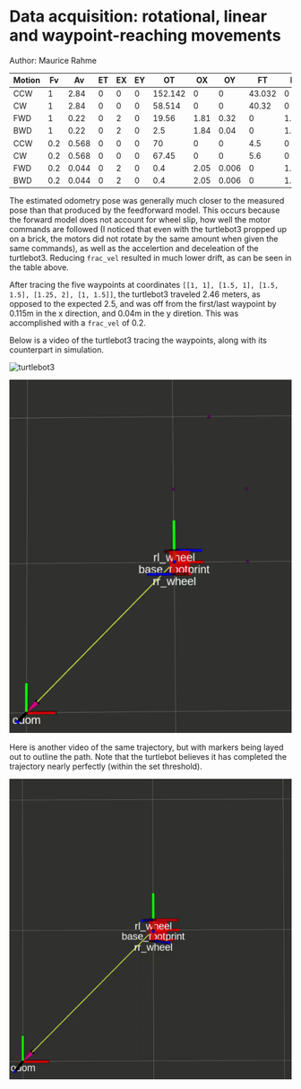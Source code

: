 # Data acquisition: rotational, linear and waypoint-reaching movements
Author: Maurice Rahme

| Motion | Fv  | Av  | ET  | EX  | EY  | OT  | OX  | OY  | FT  | FX  | FY  | GT  | GX  | GY  | DT  | DX  | DY  |
| ------ | --- | --- | --- | --- | --- | --- | --- | --- | --- | --- | --- | --- | --- | --- | --- | --- | --- | 
|  CCW   |  1  | 2.84|  0  |  0  |  0  |  152.142  |  0  |  0  | 43.032    | 0   | 0   | 120 | 0   | 0   | 1.6071 | 0 | 0 | 
|  CW    |  1  | 2.84|  0  |  0  |  0  |  58.514   |  0  |  0  | 40.32     | 0   | 0   | 30  | 0   | 0   | 1.4257 | 0 | 0 | 
|  FWD   |  1  | 0.22|  0  |  2  |  0  |  19.56    |  1.81     |  0.32     | 0   | 1.98| 0   | 20  |1.8  | 0.27| 0.022| 0.001 | 0.005 | 
|  BWD   |  1  | 0.22|  0  |  2  |  0  |  2.5      |  1.84     |  0.04     | 0   | 1.98| 0   | 3   | 1.81| 0.006  | 0.025 | 0.003 | 0.002 | 
|  CCW   | 0.2 |0.568|  0  |  0  |  0  |  70       |  0  | 0   | 4.5       | 0   | 0   | 60  | 0   | 0   | 0.5 | 0| 0 | 
|  CW    | 0.2 |0.568|  0  |  0  |  0  |  67.45    |  0  | 0   | 5.6       | 0   | 0   | 50  | 0   | 0   | 0.8725 | 0 | 0 | 
|  FWD   | 0.2 |0.044|  0  |  2  |  0  |  0.4      |  2.05     | 0.006     | 0   |1.995| 0   | 0   | 2.03| 0   | 0.02 | 0.002 | 0.006 | 	
|  BWD   | 0.2 |0.044|  0  |  2  |  0  |  0.4      |  2.05     | 0.006     | 0   |1.995| 0   | 0   | 2.02| 0   | 0.02 | 0.003 | 0.0006|		


The estimated odometry pose was generally much closer to the measured pose than that produced by the feedforward model. This occurs because the forward model does not account for wheel slip, how well the motor commands are followed (I noticed that even with the turtlebot3 propped up on a brick, the motors did not rotate by the same amount when given the same commands), as well as the accelertion and deceleation of the turtlebot3. Reducing `frac_vel` resulted in much lower drift, as can be seen in the table above.

After tracing the five waypoints at coordinates `[[1, 1], [1.5, 1], [1.5, 1.5], [1.25, 2], [1, 1.5]]`, the turtlebot3 traveled 2.46 meters, as opposed to the expected 2.5, and was off from the first/last waypoint by 0.115m in the x direction, and 0.04m in the y diretion. This was accomplished with a `frac_vel` of 0.2.

Below is a video of the turtlebot3 tracing the waypoints, along with its counterpart in simulation.

![turtlebot3](nuturtle_robot/images/5_wpts_real.gif)

![sim2](nuturtle_robot/images/5_wpts_sim_2.gif)

Here is another video of the same trajectory, but with markers being layed out to outline the path. Note that the turtlebot believes it has completed the trajectory nearly perfectly (within the set threshold).

![sim](nuturtle_robot/images/5_wpts_sim.gif)
